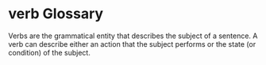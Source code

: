# verb Glossary
Verbs are the grammatical entity that describes the subject of a sentence. A verb can describe either an action that the subject performs or the state (or condition) of the subject.